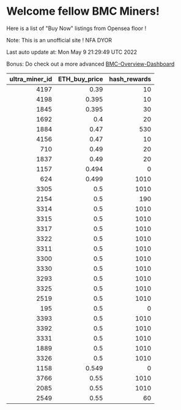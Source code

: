 # Welcome fellow BMC Miners!
Here is a list of "Buy Now" listings from Opensea floor !

Note: This is an unofficial site ! NFA DYOR

Last auto update at: Mon May  9 21:29:49 UTC 2022

Bonus: Do check out a more advanced [BMC-Overview-Dashboard](https://dune.com/defifunk/BMC-Overview-Dashboard)


|   ultra_miner_id |   ETH_buy_price |   hash_rewards |
|-----------------:|----------------:|---------------:|
|             4197 |           0.39  |             10 |
|             4198 |           0.395 |             10 |
|             1845 |           0.395 |             30 |
|             1692 |           0.4   |             20 |
|             1884 |           0.47  |            530 |
|             4156 |           0.47  |             10 |
|              710 |           0.49  |             20 |
|             1837 |           0.49  |             20 |
|             1157 |           0.494 |              0 |
|              624 |           0.499 |           1010 |
|             3305 |           0.5   |           1010 |
|             2154 |           0.5   |            190 |
|             3314 |           0.5   |           1010 |
|             3315 |           0.5   |           1010 |
|             3317 |           0.5   |           1010 |
|             3322 |           0.5   |           1010 |
|             3311 |           0.5   |           1010 |
|             3300 |           0.5   |           1010 |
|             3330 |           0.5   |           1010 |
|             3293 |           0.5   |           1010 |
|             3325 |           0.5   |           1010 |
|             2519 |           0.5   |           1010 |
|              195 |           0.5   |              0 |
|             3393 |           0.5   |           1010 |
|             3392 |           0.5   |           1010 |
|             3331 |           0.5   |           1010 |
|             1889 |           0.5   |           1010 |
|             3326 |           0.5   |           1010 |
|             1158 |           0.549 |              0 |
|             3766 |           0.55  |           1010 |
|             2085 |           0.55  |           1010 |
|             2549 |           0.55  |             60 |